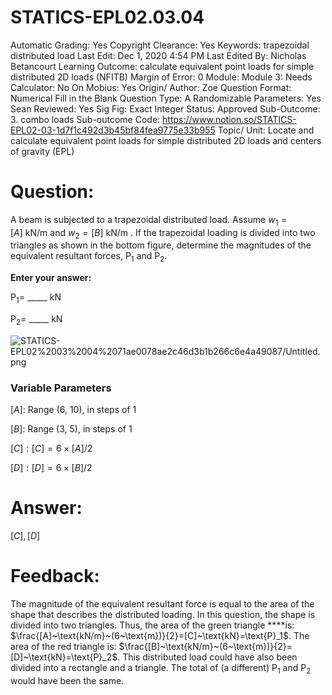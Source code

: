 # STATICS-EPL02.03.04

Automatic Grading: Yes
Copyright Clearance: Yes
Keywords: trapezoidal distributed load
Last Edit: Dec 1, 2020 4:54 PM
Last Edited By: Nicholas Betancourt
Learning Outcome: calculate equivalent point loads for simple distributed 2D loads (NFITB)
Margin of Error: 0
Module: Module 3:
Needs Calculator: No
On Mobius: Yes
Origin/ Author: Zoe
Question Format: Numerical Fill in the Blank
Question Type: A
Randomizable Parameters: Yes
Sean Reviewed: Yes
Sig Fig: Exact Integer
Status: Approved
Sub-Outcome: 3. combo loads
Sub-outcome Code: https://www.notion.so/STATICS-EPL02-03-1d7f1c492d3b45bf84fea9775e33b955
Topic/ Unit: Locate and calculate equivalent point loads for simple distributed 2D loads and centers of gravity (EPL)

# Question:

A beam is subjected to a trapezoidal distributed load. Assume $w_1=[A]~\text{kN/m}$ and  $w_2=[B]~\text{kN/m}$ . If the trapezoidal loading is divided into two triangles as shown in the bottom figure, determine the magnitudes of the equivalent resultant forces, $\text{P}_1$ and $\text{P}_2$.

**Enter your answer:** 

$\text{P}_1=$  _____ $\text{kN}$

$\text{P}_2=$  _____ $\text{kN}$

![STATICS-EPL02%2003%2004%2071ae0078ae2c46d3b1b266c6e4a49087/Untitled.png](STATICS-EPL02%2003%2004%2071ae0078ae2c46d3b1b266c6e4a49087/Untitled.png)

### **Variable Parameters**

$[A]:$ Range (6, 10), in steps of 1

$[B]:$ Range (3, 5), in steps of 1

$[C]:[C]=6\times[A]/2$ 

$[D]:[D]=6\times[B]/2$ 

# Answer:

$[C],[D]$

# Feedback:

The magnitude of the equivalent resultant force is equal to the area of the shape that describes the distributed loading. In this question, the shape is divided into two triangles. Thus, the area of the green triangle ****is: $\frac{[A]~\text{kN/m}~(6~\text{m})}{2}=[C]~\text{kN}=\text{P}_1$. The area of the red triangle is: $\frac{[B]~\text{kN/m}~(6~\text{m})}{2}=[D]~\text{kN}=\text{P}_2$.  This distributed load could have also been divided into a rectangle and a triangle.  The total of (a different) $\text{P}_1$ and $\text{P}_2$ would have been the same.